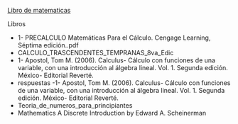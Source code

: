 [Libro de matematicas](https://drive.google.com/drive/folders/1FhAJlbNhWn6R-XEhcTB4CkCvA1aKEWfz?usp=sharing)

Libros
- 1- PRECALCULO Matemáticas Para el Cálculo. Cengage Learning, Séptima edición..pdf
- CALCULO_TRASCENDENTES_TEMPRANAS_8va_Edic
- 1- Apostol, Tom M. (2006). Calculus- Cálculo con funciones de una variable, con una introducción al álgebra lineal. Vol. 1. Segunda edición. México- Editorial Reverté.
- respuestas -1- Apostol, Tom M. (2006). Calculus- Cálculo con funciones de una variable, con una introducción al álgebra lineal. Vol. 1. Segunda edición. México- Editorial Reverté.
- Teoria_de_numeros_para_principiantes
- Mathematics A Discrete Introduction by Edward A. Scheinerman 